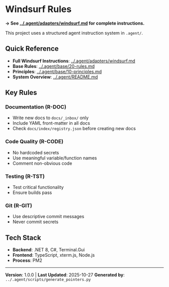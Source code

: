 # Windsurf Rules

**→ See [../.agent/adapters/windsurf.md](../.agent/adapters/windsurf.md) for complete instructions.**

This project uses a structured agent instruction system in `.agent/`.

## Quick Reference

- **Full Windsurf Instructions**: [../.agent/adapters/windsurf.md](../.agent/adapters/windsurf.md)
- **Base Rules**: [../.agent/base/20-rules.md](../.agent/base/20-rules.md)
- **Principles**: [../.agent/base/10-principles.md](../.agent/base/10-principles.md)
- **System Overview**: [../.agent/README.md](../.agent/README.md)

## Key Rules

### Documentation (R-DOC)

- Write new docs to `docs/_inbox/` only
- Include YAML front-matter in all docs
- Check `docs/index/registry.json` before creating new docs

### Code Quality (R-CODE)

- No hardcoded secrets
- Use meaningful variable/function names
- Comment non-obvious code

### Testing (R-TST)

- Test critical functionality
- Ensure builds pass

### Git (R-GIT)

- Use descriptive commit messages
- Never commit secrets

## Tech Stack

- **Backend**: .NET 8, C#, Terminal.Gui
- **Frontend**: TypeScript, xterm.js, Node.js
- **Process**: PM2

---

**Version**: 1.0.0 | **Last Updated**: 2025-10-27
**Generated by**: `../.agent/scripts/generate_pointers.py`
